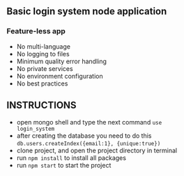 ## Basic login system node application

### Feature-less app

- No multi-language
- No logging to files
- Minimum quality error handling
- No private services
- No environment configuration
- No best practices

## INSTRUCTIONS

- open mongo shell and type the next command <code>use login_system</code>
- after creating the database you need to do this <code>db.users.createIndex({email:1}, {unique:true})</code>
- clone project, and open the project directory in terminal
- run <code>npm install</code> to install all packages
- run <code>npm start</code> to start the project
